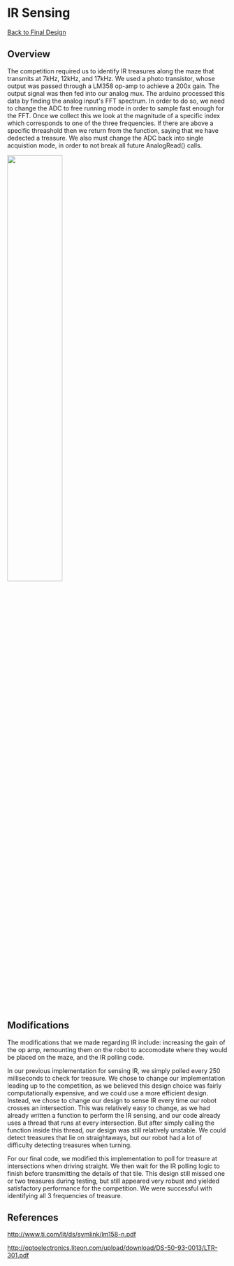 # IR Sensing

[Back to Final Design](https://nas256.github.io/ece3400_team13/Final_Design/finaldesign_home)

## Overview

The competition required us to identify IR treasures along the maze that transmits at 7kHz, 12kHz, and 17kHz. We used a photo transistor, whose output was passed through a LM358 op-amp to achieve a 200x gain. The output signal was then fed into our analog mux. The arduino processed this data by finding the analog input's FFT spectrum. In order to do so, we need to change the ADC to free running mode in order to sample fast enough for the FFT. Once we collect this we look at the magnitude of a specific index which corresponds to one of the three frequencies. If there are above a specific threashold then we return from the function, saying that we have dedected a treasure. We also must change the ADC back into single acquistion mode, in order to not break all future AnalogRead() calls. 

<img src = "https://i.imgur.com/oGP2ja8.png" width = "50%">


## Modifications

The modifications that we made regarding IR include: increasing the gain of the op amp, remounting them on the robot to accomodate where they would be placed on the maze, and the IR polling code. 

In our previous implementation for sensing IR, we simply polled every 250 milliseconds to check for treasure. We chose to change our implementation leading up to the competition, as we believed this design choice was fairly computationally expensive, and we could use a more efficient design. Instead, we chose to change our design to sense IR every time our robot crosses an intersection. This was relatively easy to change, as we had already written a function to perform the IR sensing, and our code already uses a thread that runs at every intersection. But after simply calling the function inside this thread, our design was still relatively unstable. We could detect treasures that lie on straightaways, but our robot had a lot of difficulty detecting treasures when turning. 

For our final code, we modified this implementation to poll for treasure at intersections when driving straight. We then wait for the IR polling logic to finish before transmitting the details of that tile. This design still missed one or two treasures during testing, but still appeared very robust and yielded satisfactory performance for the competition. We were successful with identifying all 3 frequencies of treasure.


## References

http://www.ti.com/lit/ds/symlink/lm158-n.pdf

http://optoelectronics.liteon.com/upload/download/DS-50-93-0013/LTR-301.pdf
